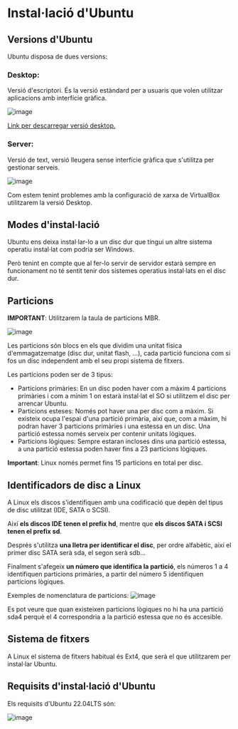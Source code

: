 # Instal·lació d'Ubuntu

## Versions d'Ubuntu

Ubuntu disposa de dues versions:

### Desktop: 

Versió d'escriptori. És la versió estàndard per a usuaris que volen utilitzar aplicacions amb interfície gràfica.

![image](https://github.com/XaSaFa/MP04/assets/110727546/dcf479c7-878a-455b-8943-0eaeac01accc)

[Link per descarregar versió desktop.]([https://ubuntu.com/download/desktop/thank-you?version=22.04.3&architecture=amd64](https://releases.ubuntu.com/jammy/))

### Server: 

Versió de text, versió lleugera sense interfície gràfica que s'utilitza per gestionar serveis.

![image](https://github.com/XaSaFa/MP04/assets/110727546/fa8f17c9-20c0-46f2-838b-7dbbfb780e3c)

Com estem tenint problemes amb la configuració de xarxa de VirtualBox utilitzarem la versió Desktop.

## Modes d'instal·lació

Ubuntu ens deixa instal·lar-lo a un disc dur que tingui un altre sistema operatiu instal·lat com podria ser Windows.

Però tenint en compte que al fer-lo servir de servidor estarà sempre en funcionament no té sentit tenir dos sistemes operatius instal·lats en el disc dur.

## Particions

**IMPORTANT**: Utilitzarem la taula de particions MBR. 

![image](https://github.com/XaSaFa/MP04/assets/110727546/a096702e-0a10-4ad7-8941-0c1327301be7)

Les particions són blocs en els que dividim una unitat física d'emmagatzematge (disc dur, unitat flash, ...), cada partició funciona com si fos un disc independent amb el seu propi sistema de fitxers.

Les particions poden ser de 3 tipus:

- Particions primàries: En un disc poden haver com a màxim 4 particions primàries i com a mínim 1 on estarà instal·lat el SO si utilitzem el disc per arrencar Ubuntu.
- Particions esteses:  Només pot haver una per disc com a màxim. Si existeix ocupa l'espai d'una partició primària, així que, com a màxim, hi podran haver 3 particions primàries i una estessa en un disc. Una partició estessa només serveix per contenir unitats lògiques.
- Particions lògiques: Sempre estaran incloses dins una partició estessa, a una partició estessa poden haver fins a 23 particions lògiques.

**Important**: Linux només permet fins 15 particions en total per disc.

## Identificadors de disc a Linux

A Linux els discos s'identifiquen amb una codificació que depèn del tipus de disc utilitzat (IDE, SATA o SCSI).

Així **els discos IDE tenen el prefix hd**, mentre que **els discos SATA i SCSI tenen el prefix sd**.

Després s'utilitza **una lletra per identificar el disc**, per ordre alfabètic, així el primer disc SATA serà sda, el segon serà sdb...

Finalment s'afegeix **un número que identifica la partició**, els números 1 a 4 identifiquen particions primàries, a partir del número 5 identifiquen particions lògiques.

Exemples de nomenclatura de particions:
![image](https://github.com/XaSaFa/MP04/assets/110727546/9b9fd5e0-b283-44d7-81d1-0877d38c8c9f)

Es pot veure que quan existeixen particions lògiques no hi ha una partició sda4 perquè el 4 correspondria a la partició estessa que no és accesible.

## Sistema de fitxers

A Linux el sistema de fitxers habitual és Ext4, que serà el que utilitzarem per instal·lar Ubuntu.

## Requisits d'instal·lació d'Ubuntu

Els requisits d'Ubuntu 22.04LTS són:

![image](https://github.com/XaSaFa/MP04/assets/110727546/aaa3a719-19c9-4273-932d-3cd3830036cc)






